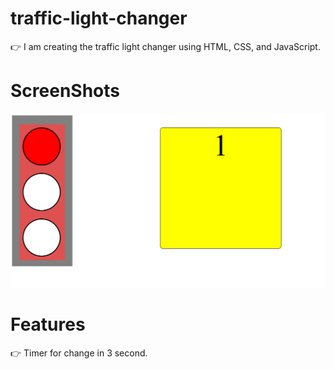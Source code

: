 # traffic-light-changer

👉 I am creating the traffic light changer using HTML, CSS, and JavaScript.

# ScreenShots
<img src='https://github.com/V4Ual/traffic-light-changer/blob/main/demo.png'>

# Features
👉 Timer for change in 3 second.
